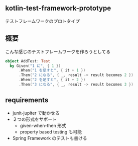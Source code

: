 kotlin-test-framework-prototype
---

テストフレームワークのプロトタイプ

概要
---

こんな感じのテストフレームワークを作ろうとしてる

```kotlin
object AddTest: Test
  by Given("1 に", { 1 })
      .When("1 を足すと", { it + 1 })
      .Then("2 になる", { _, result -> result becomes 2 })
      .When("2 を足すと", { it + 2 })
      .Then("3 になる", { _, result -> result becomes 3 })
```

requirements
---

- junit-jupiter で動かせる
- ２つの形式をサポート
    - given-when-then 形式
    - property based testing も可能
- Spring Framework のテストも書ける


